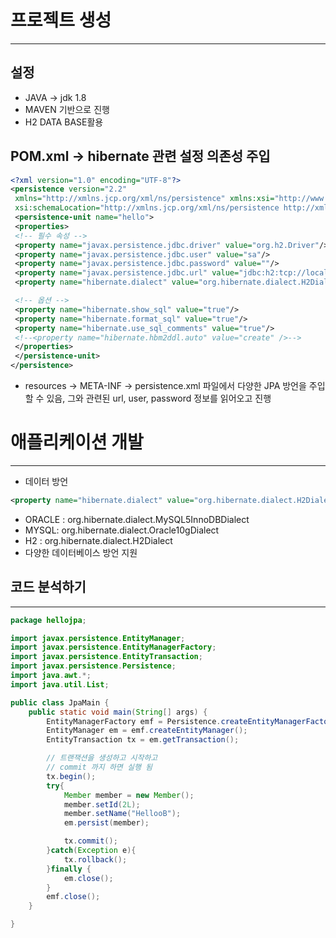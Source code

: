 # 프로젝트 생성

---

## 설정

 

- JAVA → jdk 1.8
- MAVEN 기반으로 진행
- H2 DATA BASE활용

## POM.xml → hibernate 관련 설정 의존성 주입

```xml
<?xml version="1.0" encoding="UTF-8"?>
<persistence version="2.2"
 xmlns="http://xmlns.jcp.org/xml/ns/persistence" xmlns:xsi="http://www.w3.org/2001/XMLSchema-instance"
 xsi:schemaLocation="http://xmlns.jcp.org/xml/ns/persistence http://xmlns.jcp.org/xml/ns/persistence/persistence_2_2.xsd">
 <persistence-unit name="hello">
 <properties>
 <!-- 필수 속성 -->
 <property name="javax.persistence.jdbc.driver" value="org.h2.Driver"/>
 <property name="javax.persistence.jdbc.user" value="sa"/>
 <property name="javax.persistence.jdbc.password" value=""/>
 <property name="javax.persistence.jdbc.url" value="jdbc:h2:tcp://localhost/~/test"/>
 <property name="hibernate.dialect" value="org.hibernate.dialect.H2Dialect"/>

 <!-- 옵션 -->
 <property name="hibernate.show_sql" value="true"/>
 <property name="hibernate.format_sql" value="true"/>
 <property name="hibernate.use_sql_comments" value="true"/>
 <!--<property name="hibernate.hbm2ddl.auto" value="create" />-->
 </properties>
 </persistence-unit>
</persistence>
```

- resources → META-INF → persistence.xml 파일에서 다양한 JPA 방언을 주입할 수 있음, 그와 관련된 url, user, password 정보를 읽어오고 진행

# 애플리케이션 개발

---

- 데이터 방언

```xml
<property name="hibernate.dialect" value="org.hibernate.dialect.H2Dialect"/>
```

- ORACLE : org.hibernate.dialect.MySQL5InnoDBDialect
- MYSQL: org.hibernate.dialect.Oracle10gDialect
- H2 : org.hibernate.dialect.H2Dialect
- 다양한 데이터베이스 방언 지원

## 코드 분석하기

---

```java
package hellojpa;

import javax.persistence.EntityManager;
import javax.persistence.EntityManagerFactory;
import javax.persistence.EntityTransaction;
import javax.persistence.Persistence;
import java.awt.*;
import java.util.List;

public class JpaMain {
    public static void main(String[] args) {
        EntityManagerFactory emf = Persistence.createEntityManagerFactory("hello");
        EntityManager em = emf.createEntityManager();
        EntityTransaction tx = em.getTransaction();

        // 트랜잭션을 생성하고 시작하고
        // commit 까지 하면 실행 됨
        tx.begin();
        try{
            Member member = new Member();
            member.setId(2L);
            member.setName("HellooB");
            em.persist(member);

            tx.commit();
        }catch(Exception e){
            tx.rollback();
        }finally {
            em.close();
        }
        emf.close();
    }

}
```
